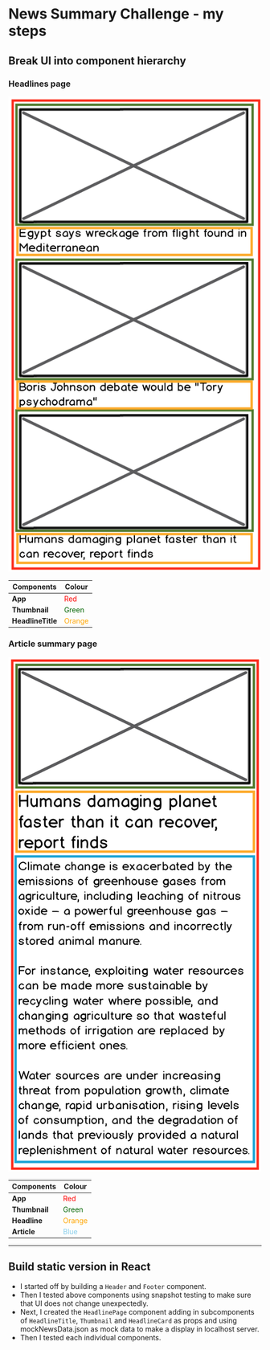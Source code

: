 # News Summary Challenge - my steps

## Break UI into component hierarchy

### Headlines page

![Headlines page mockup](/images/news-summary-project-headlines-page-mockup.png)

| Components        | Colour                                      |
| ----------------- | ------------------------------------------- |
| **App**           | <span style="color: red">Red</span>         |
| **Thumbnail**     | <span style="color: darkgreen">Green</span> |
| **HeadlineTitle** | <span style="color: orange">Orange</span>   |

### Article summary page

![Article page mockup](/images/news-summary-project-article-page-mockup.png)

| Components    | Colour                                      |
| ------------- | ------------------------------------------- |
| **App**       | <span style="color: red">Red</span>         |
| **Thumbnail** | <span style="color: darkgreen">Green</span> |
| **Headline**  | <span style="color: orange">Orange</span>   |
| **Article**   | <span style="color: skyblue">Blue</span>    |
---
## Build static version in React
- I started off by building a `Header` and `Footer` component.
- Then I tested above components using snapshot testing to make sure that UI does not change unexpectedly.
- Next, I created the `HeadlinePage` component adding in subcomponents of `HeadlineTitle`, `Thumbnail` and `HeadlineCard` as props and using mockNewsData.json as mock data to make a display in localhost server.
- Then I tested each individual components.
  
  
